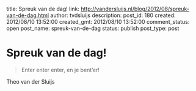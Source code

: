 title: Spreuk van de dag!
link: http://vandersluijs.nl/blog/2012/08/spreuk-van-de-dag.html
author: tvdsluijs
description: 
post_id: 180
created: 2012/08/10 13:52:00
created_gmt: 2012/08/10 13:52:00
comment_status: open
post_name: spreuk-van-de-dag
status: publish
post_type: post

# Spreuk van de dag!

> Enter enter enter, en je bent’er!

Theo van der Sluijs